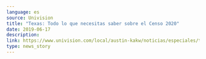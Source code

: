 ```yaml
---
language: es
source: Univision
title: "Texas: Todo lo que necesitas saber sobre el Censo 2020"
date: 2019-06-17
description:
link: https://www.univision.com/local/austin-kakw/noticias/especiales/texas-todo-lo-que-necesitas-saber-sobre-el-censo-2020
type: news_story
---
```

